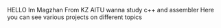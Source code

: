 HELLO Im Magzhan
From KZ
AITU
wanna study c++ and assembler
Here you can see various projects on different topics

